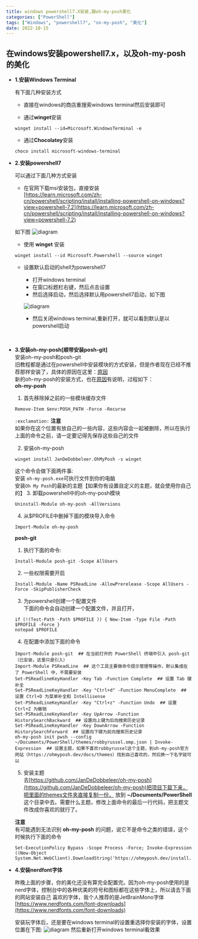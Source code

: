 ```yaml
---
title: windows powershell7.X安装,跟oh-my-posh美化
categories: ["PowerShell"]
tags: ["Windows", "powershell7", "on-my-posh", "美化"]
date: 2022-10-15
---
```


## 在windows安装powershell7.x，以及oh-my-posh的美化   

- **1.安装Windows Terminal**   

    有下面几种安装方式
    * 直接在windows的商店重搜索windows terminal然后安装即可  

    * 通过**winget**安装
    ``` shell
    winget install --id=Microsoft.WindowsTerminal -e
    ```
    * 通过**Chocolatey**安装
    ``` shell
    choco install microsoft-windows-terminal
    ```

- **2.安装powershell7**

    可以通过下面几种方式安装
    * 在官网下载msi安装包，直接安装   
    [https://learn.microsoft.com/zh-cn/powershell/scripting/install/installing-powershell-on-windows?view=powershell-7.2](https://learn.microsoft.com/zh-cn/powershell/scripting/install/installing-powershell-on-windows?view=powershell-7.2)

    如下图
    ![diagram](/game-tech-post/img/common/9.png)
    * 使用 **winget** 安装   
    ``` shell
    winget install --id Microsoft.Powershell --source winget
    ```  

    * 设置默认启动的shell为powershell7
        - 打开windows terminal
        - 在窗口标题栏右键，然后点击设置
        - 然后选择启动，然后选择默认用powershell7启动，如下图

        ![diagram](/game-tech-post/img/common/10.png)

        - 然后关闭windows terminal,重新打开，就可以看到默认是以powershell启动  
   
<br>     

- **3.安装oh-my-posh[顺带安装posh-git]**   
    安装oh-my-posh和posh-git   
    旧教程都是通过在powershell中安装模块的方式安装，但是作者现在已经不推荐那样安装了，具体的原因在这里：[原因](https://ohmyposh.dev/docs/migrating)  
    新的oh-my-posh的安装方式，也在[原因](https://ohmyposh.dev/docs/migrating)有说明，过程如下：   
    **oh-my-posh**   
    1. 首先移除掉之前的一些模块缓存文件 
    ``` shell
    Remove-Item $env:POSH_PATH -Force -Recurse
    ```   
    `:exclamation:` **注意**   
    如果你在这个位置有放自己的一些内容，这些内容会一起被删除，所以在执行上面的命令之前，请一定要记得先保存这些自己的文件   

    2. 安装oh-my-posh 
    ``` shell
    winget install JanDeDobbeleer.OhMyPosh -s winget
    ```   
    这个命令会做下面两件事:   
    安装 `oh-my-posh.exe`可执行文件到你的电脑   
    安装`Oh My Posh`的最新的主题【如果你有设置自定义的主题，就会使用你自己的】 
    3.  卸载powershell中的oh-my-posh模块    
    ``` shell
    Uninstall-Module oh-my-posh -AllVersions
    ```   
    4.  从$PROFILE中删掉下面的模块导入命令   
    ``` shell
    Import-Module oh-my-posh
    ```  

    **posh-git**   
    1. 执行下面的命令:   
    ``` shell 
    Install-Module posh-git -Scope AllUsers
    ```
    2. 一些权限需要开启   
    ``` shell
    Install-Module -Name PSReadLine -AllowPrerelease -Scope AllUsers -Force -SkipPublisherCheck
    ```
    3. 为powershell创建一个配置文件   
    下面的命令会自动创建一个配置文件，并且打开，
    ``` shell
    if (!(Test-Path -Path $PROFILE )) { New-Item -Type File -Path $PROFILE -Force }
    notepad $PROFILE
    ```
    4. 在配置中添加下面的命令   
    ``` shell 
    Import-Module posh-git  ## 在当前打开的 PowerShell 终端中引入 posh-git（已安装，这里只是引入）
    Import-Module PSReadLine  ## 这个工具主要做命令提示管理等操作，默认集成在了 PowerShell 中，不需要安装
    Set-PSReadlineKeyHandler -Key Tab -Function Complete  ## 设置 Tab 键补全
    Set-PSReadLineKeyHandler -Key "Ctrl+d" -Function MenuComplete  ## 设置 Ctrl+D 为菜单补全和 Intellisense
    Set-PSReadLineKeyHandler -Key "Ctrl+z" -Function Undo  ## 设置 Ctrl+Z 为撤销
    Set-PSReadLineKeyHandler -Key UpArrow -Function HistorySearchBackward  ## 设置向上键为后向搜索历史记录
    Set-PSReadLineKeyHandler -Key DownArrow -Function HistorySearchForward  ## 设置向下键为前向搜索历史记录
    oh-my-posh init pwsh --config ~/Documents/PowerShell/themes/robbyrussel.omp.json | Invoke-Expression  ## 设置主题，如果不喜欢robbyrussel这个主题，到oh-my-posh官方网站（https://ohmyposh.dev/docs/themes）找到自己喜欢的，然后换一下名字就可以
    ```
    5. 安装主题   
    去[https://github.com/JanDeDobbeleer/oh-my-posh](https://github.com/JanDeDobbeleer/oh-my-posh)把项目下载下来，把里面的themes文件夹直接复制一份，
    放到 **~/Documents/PowerShell** 这个目录中去。需要什么主题，修改上面命令的最后一行代码，把主题文件改成你喜欢的就行了。   
    
    **注意**   
    有可能遇到无法识别 **oh-my-posh** 的问题，说它不是命令之类的错误，这个时候执行下面的命令
    ``` shell
    Set-ExecutionPolicy Bypass -Scope Process -Force; Invoke-Expression ((New-Object System.Net.WebClient).DownloadString('https://ohmyposh.dev/install.ps1'))
    ```

- **4.安装nerdfont字体**

    昨晚上面的步骤，你的美化还没有算完全配置完。因为oh-my-posh使用的是nerd字体，控制台中的各种优美的符号和图标都在这些字体上，所以请去下面的网站安装自己
    喜欢的字体，我个人推荐的是JetBrainMono字体   
    [https://www.nerdfonts.com/font-downloads](https://www.nerdfonts.com/font-downloads)

    安装玩字体后，还是要在windows terminal的设置重选择你安装的字体，设置位置在下图: 
    ![diagram](/game-tech-post/img/common/11.png)
    然后重新打开windows terminal看效果










